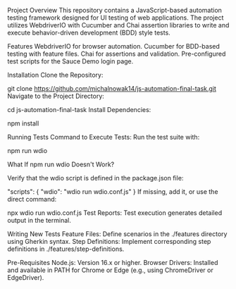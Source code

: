 Project Overview
This repository contains a JavaScript-based automation testing framework designed for UI testing of web applications. The project utilizes WebdriverIO with Cucumber and Chai assertion libraries to write and execute behavior-driven development (BDD) style tests.

Features
WebdriverIO for browser automation.
Cucumber for BDD-based testing with feature files.
Chai for assertions and validation.
Pre-configured test scripts for the Sauce Demo login page.

Installation
Clone the Repository:

git clone https://github.com/michalnowak14/js-automation-final-task.git
Navigate to the Project Directory:

cd js-automation-final-task
Install Dependencies:

npm install

Running Tests
Command to Execute Tests: Run the test suite with:

npm run wdio

What If npm run wdio Doesn't Work?

Verify that the wdio script is defined in the package.json file:

"scripts": {
  "wdio": "wdio run wdio.conf.js"
}
If missing, add it, or use the direct command:

npx wdio run wdio.conf.js
Test Reports: Test execution generates detailed output in the terminal.

Writing New Tests
Feature Files: Define scenarios in the ./features directory using Gherkin syntax.
Step Definitions: Implement corresponding step definitions in ./features/step-definitions.

Pre-Requisites
Node.js: Version 16.x or higher.
Browser Drivers: Installed and available in PATH for Chrome or Edge (e.g., using ChromeDriver or EdgeDriver).
